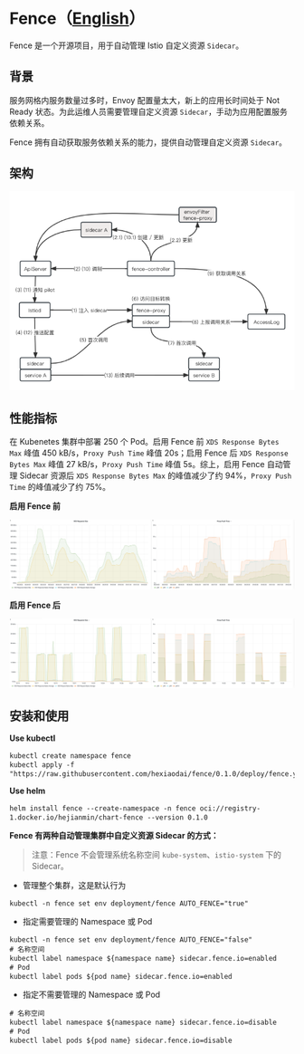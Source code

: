 # Fence（[English](./README.md)）

Fence 是一个开源项目，用于自动管理 Istio 自定义资源 `Sidecar`。

## 背景

服务网格内服务数量过多时，Envoy 配置量太大，新上的应用长时间处于 Not Ready 状态。为此运维人员需要管理自定义资源 `Sidecar`，手动为应用配置服务依赖关系。

Fence 拥有自动获取服务依赖关系的能力，提供自动管理自定义资源 `Sidecar`。

## 架构

![架构图](docs/images/fence.png)

## 性能指标

在 Kubenetes 集群中部署 250 个 Pod。启用 Fence 前 `XDS Response Bytes Max` 峰值 450 kB/s，`Proxy Push Time` 峰值 20s；启用 Fence 后 `XDS Response Bytes Max` 峰值 27 kB/s，`Proxy Push Time` 峰值 5s。综上，启用 Fence 自动管理 Sidecar 资源后 `XDS Response Bytes Max` 的峰值减少了约 94%，`Proxy Push Time` 的峰值减少了约 75%。

**启用 Fence 前**

![xds requests size](docs/images/xds-requests-size-and-proxy-push-time.png)

**启用 Fence 后**

![xds requests size](docs/images/xds-requests-size-2-and-proxy-push-time-2.png)

## 安装和使用

**Use kubectl**

```shell
kubectl create namespace fence
kubectl apply -f "https://raw.githubusercontent.com/hexiaodai/fence/0.1.0/deploy/fence.yaml"
```

**Use helm**

```shell
helm install fence --create-namespace -n fence oci://registry-1.docker.io/hejianmin/chart-fence --version 0.1.0
```

**Fence 有两种自动管理集群中自定义资源 Sidecar 的方式：**

> 注意：Fence 不会管理系统名称空间 `kube-system`、`istio-system` 下的 Sidecar。

- 管理整个集群，这是默认行为

```shell
kubectl -n fence set env deployment/fence AUTO_FENCE="true"
```

- 指定需要管理的 Namespace 或 Pod

```shell
kubectl -n fence set env deployment/fence AUTO_FENCE="false"
# 名称空间
kubectl label namespace ${namespace name} sidecar.fence.io=enabled
# Pod
kubectl label pods ${pod name} sidecar.fence.io=enabled
```

- 指定不需要管理的 Namespace 或 Pod

```shell
# 名称空间
kubectl label namespace ${namespace name} sidecar.fence.io=disable
# Pod
kubectl label pods ${pod name} sidecar.fence.io=disable
```
